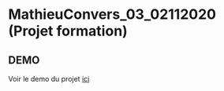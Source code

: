 # MathieuConvers_03_02112020 (Projet formation)

## DEMO

Voir le demo du projet [ici](https://mconvers.github.io/MathieuConvers_03_02112020/)

